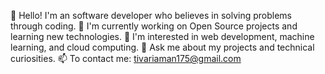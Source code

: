 👋 Hello! I'm an  software developer who believes in solving problems through coding.
🔭 I'm currently working on Open Source projects and learning new technologies.
🌱 I'm interested in web development, machine learning, and cloud computing.
💬 Ask me about my projects and technical curiosities.
📫 To contact me: tivariaman175@gmail.com

<!---
Aman4546007/Aman4546007 is a ✨ special ✨ repository because its `README.md` (this file) appears on your GitHub profile.
You can click the Preview link to take a look at your changes.
--->
